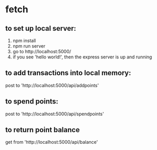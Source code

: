 # fetch
## to set up local server:
1. npm install
2. npm run server
3. go to http://localhost:5000/
4. if you see 'hello world!', then the express server is up and running
## to add transactions into local memory:
post to 'http://localhost:5000/api/addpoints'
## to spend points:
post to 'http://localhost:5000/api/spendpoints'
## to return point balance
get from 'http://localhost:5000/api/balance'


